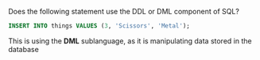 Does the following statement use the DDL or DML component of SQL?

```sql
INSERT INTO things VALUES (3, 'Scissors', 'Metal');
```

This is using the **DML** sublanguage, as it is manipulating data stored in the
database
